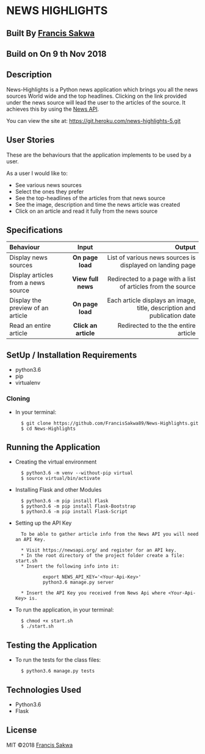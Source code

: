 # NEWS HIGHLIGHTS

## Built By [Francis Sakwa](https://github.com/FrancisSakwa89/)

## Build on On 9 th Nov 2018

## Description
News-Highlights is a Python news application which brings you all the news sources World wide and the top headlines. Clicking on the link provided under the news source will lead the user to the articles of the source. It achieves this by using the [News API](https://newsapi.org/).

You can view the site at: https://git.heroku.com/news-highlights-5.git

## User Stories
These are the behaviours that the application implements to be used by a user.

As a user I would like to:
* See various news sources 
* Select the ones they prefer
* See the top-headlines of the articles from that news source
* See the image, description and time the news article was created
* Click on an article and read it fully from the news source

## Specifications
| Behaviour | Input | Output |
| :---------------- | :---------------: | ------------------: |
| Display news sources | **On page load** | List of various news sources is displayed on landing page |
| Display articles from a news source | **View full news** | Redirected to a page with a list of articles from the source |
| Display the preview of an article | **On page load** | Each article displays an image, title, description and publication date |
| Read an entire article | **Click an article** | Redirected to the the entire article |

## SetUp / Installation Requirements
* python3.6
* pip
* virtualenv

### Cloning
* In your terminal:
        
        $ git clone https://github.com/FrancisSakwa89/News-Highlights.git
        $ cd News-Highlights

## Running the Application
* Creating the virtual environment

        $ python3.6 -m venv --without-pip virtual
        $ source virtual/bin/activate
         
        
* Installing Flask and other Modules

        $ python3.6 -m pip install Flask
        $ python3.6 -m pip install Flask-Bootstrap
        $ python3.6 -m pip install Flask-Script
        
* Setting up the API Key
        
        To be able to gather article info from the News API you will need an API Key.
        
        * Visit https://newsapi.org/ and register for an API key.
        * In the root directory of the project folder create a file: start.sh
        * Insert the following info into it: 
        
                export NEWS_API_KEY='<Your-Api-Key>'
                python3.6 manage.py server
                
        * Insert the API Key you received from News Api where <Your-Api-Key> is.
        
* To run the application, in your terminal:

        $ chmod +x start.sh
        $ ./start.sh
        
## Testing the Application
* To run the tests for the class files:

        $ python3.6 manage.py tests
        
## Technologies Used
* Python3.6
* Flask

## License
MIT &copy;2018 [Francis Sakwa](https://github.com/FrancisSakwa89/)
